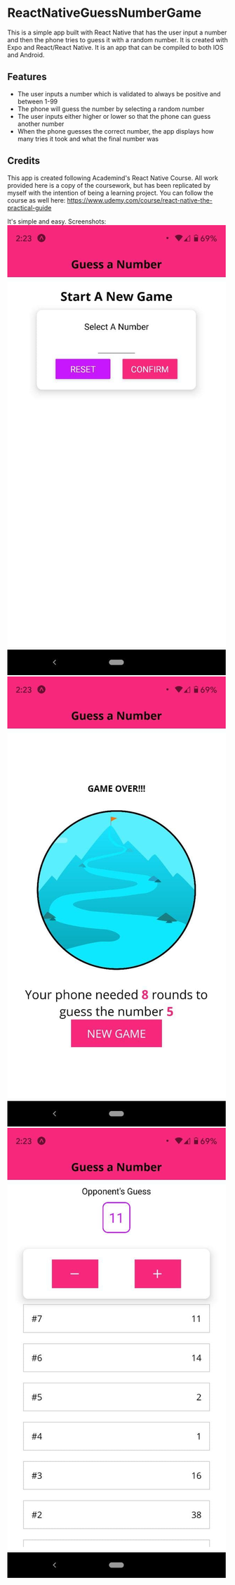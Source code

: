 # ReactNativeGuessNumberGame
This is a simple app built with React Native that has the user input a number and then the phone tries to guess it with a random number.
It is created with Expo and React/React Native. It is an app that can be compiled to both IOS and Android.

## Features
- The user inputs a number which is validated to always be positive and between 1-99
- The phone will guess the number by selecting a random number
- The user inputs either higher or lower so that the phone can guess another number
- When the phone guesses the correct number, the app displays how many tries it took and what the final number was

## Credits
This app is created following Academind's React Native Course. All work provided here is a copy of the coursework, but has been replicated by myself with the intention of being a learning project. You can follow the course as well here: https://www.udemy.com/course/react-native-the-practical-guide

It's simple and easy. Screenshots:  
![Screenshot of Main Screen](/screenshots/1.jpg?raw=true)
![Screenshot of Game Over Screen](/screenshots/3.jpg?raw=true)
![Screenshot of Game Screen](/screenshots/2.jpg?raw=true)
